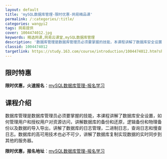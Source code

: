 ```yaml
---
layout: default
title: 'mySQL数据库管理-限时优惠-网易精品课'
permalink: /:categories/:title/
categories: wangyi2
tags: 网易提供
cover: 1004474012.jpg
keywords: 精选网课,网易云课堂,mySQL数据库管理
description: '数据库管理是数据库管理员必须要掌握的技能，本课程讲解了数据库安全设置，如何管理用户和授权用户对资源访问，讲解数据库的备份'
classid: 1004474012
targetlink: https://study.163.com/course/introduction/1004474012.htm?share=1&shareId=1025206652&utm_campaign=share&utm_medium=iphoneShare&utm_source=&utm_u=1025206652
---
```


## 限时特惠

**限时优惠，火速报名**：[mySQL数据库管理-报名学习](https://study.163.com/course/introduction/1004474012.htm?share=1&shareId=1025206652&utm_campaign=share&utm_medium=iphoneShare&utm_source=&utm_u=1025206652)

## 课程介绍

数据库管理是数据库管理员必须要掌握的技能，本课程讲解了数据库安全设置，如何管理用户和授权用户对资源访问，讲解数据库的备份和还原，逻辑备份和物理备份以及数据的导入导出，讲解了数据库的日志管理，二进制日志，查询日志和慢查日志。数据库的高可用技术也必不可少，讲解了数据库复制实现数据的实时同步到其他的服务器。

**限时优惠，报名地址**：[mySQL数据库管理-报名学习](https://study.163.com/course/introduction/1004474012.htm?share=1&shareId=1025206652&utm_campaign=share&utm_medium=iphoneShare&utm_source=&utm_u=1025206652)


